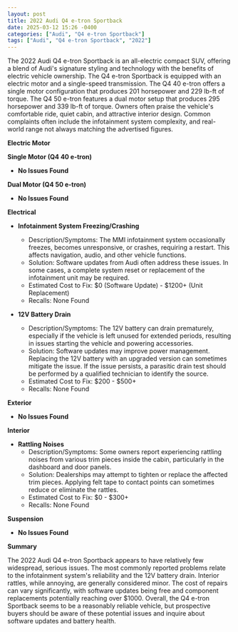 ```yaml
---
layout: post
title: 2022 Audi Q4 e-tron Sportback
date: 2025-03-12 15:26 -0400
categories: ["Audi", "Q4 e-tron Sportback"]
tags: ["Audi", "Q4 e-tron Sportback", "2022"]
---
```

The 2022 Audi Q4 e-tron Sportback is an all-electric compact SUV, offering a blend of Audi's signature styling and technology with the benefits of electric vehicle ownership. The Q4 e-tron Sportback is equipped with an electric motor and a single-speed transmission. The Q4 40 e-tron offers a single motor configuration that produces 201 horsepower and 229 lb-ft of torque. The Q4 50 e-tron features a dual motor setup that produces 295 horsepower and 339 lb-ft of torque. Owners often praise the vehicle's comfortable ride, quiet cabin, and attractive interior design. Common complaints often include the infotainment system complexity, and real-world range not always matching the advertised figures.

**Electric Motor**

**Single Motor (Q4 40 e-tron)**

*   **No Issues Found**

**Dual Motor (Q4 50 e-tron)**

*   **No Issues Found**

**Electrical**

*   **Infotainment System Freezing/Crashing**
    *   Description/Symptoms: The MMI infotainment system occasionally freezes, becomes unresponsive, or crashes, requiring a restart. This affects navigation, audio, and other vehicle functions.
    *   Solution: Software updates from Audi often address these issues. In some cases, a complete system reset or replacement of the infotainment unit may be required.
    *   Estimated Cost to Fix: $0 (Software Update) - $1200+ (Unit Replacement)
    *   Recalls: None Found

*   **12V Battery Drain**
    *   Description/Symptoms: The 12V battery can drain prematurely, especially if the vehicle is left unused for extended periods, resulting in issues starting the vehicle and powering accessories.
    *   Solution: Software updates may improve power management. Replacing the 12V battery with an upgraded version can sometimes mitigate the issue. If the issue persists, a parasitic drain test should be performed by a qualified technician to identify the source.
    *   Estimated Cost to Fix: $200 - $500+
    *   Recalls: None Found

**Exterior**

*   **No Issues Found**

**Interior**

*   **Rattling Noises**
    *   Description/Symptoms: Some owners report experiencing rattling noises from various trim pieces inside the cabin, particularly in the dashboard and door panels.
    *   Solution: Dealerships may attempt to tighten or replace the affected trim pieces. Applying felt tape to contact points can sometimes reduce or eliminate the rattles.
    *   Estimated Cost to Fix: $0 - $300+
    *   Recalls: None Found

**Suspension**

*   **No Issues Found**

**Summary**

The 2022 Audi Q4 e-tron Sportback appears to have relatively few widespread, serious issues. The most commonly reported problems relate to the infotainment system's reliability and the 12V battery drain. Interior rattles, while annoying, are generally considered minor. The cost of repairs can vary significantly, with software updates being free and component replacements potentially reaching over $1000. Overall, the Q4 e-tron Sportback seems to be a reasonably reliable vehicle, but prospective buyers should be aware of these potential issues and inquire about software updates and battery health.

